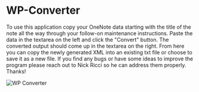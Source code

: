 # WP-Converter

To use this application copy your OneNote data starting with the title of the note all the way through
your follow-on maintenance instructions. Paste the data in the textarea on the left and click the 
"Convert" button. The converted output should come up in the textarea on the right. From here you can
copy the newly generated XML into an existing txt file or choose to save it as a new file. If you find
any bugs or have some ideas to improve the program please reach out to Nick Ricci so he can address them
properly. Thanks!

![WP Converter]()